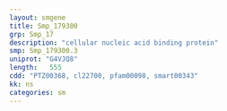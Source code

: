 ```yaml
---
layout: smgene
title: Smp_179300
grp: Smp_17
description: "cellular nucleic acid binding protein"
smp: Smp_179300.3
uniprot: "G4VJQ8"
length:   555
cdd: "PTZ00368, cl22700, pfam00098, smart00343"
kk: ns
categories: sm
---
```

